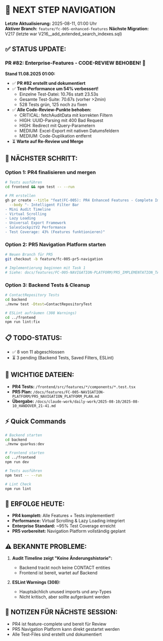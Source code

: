 # 🧭 NEXT STEP NAVIGATION

**Letzte Aktualisierung:** 2025-08-11, 01:00 Uhr  
**Aktiver Branch:** `feature/fc-005-enhanced-features`
**Nächste Migration:** V217 (letzte war V216__add_extended_search_indexes.sql)

## ✅ STATUS UPDATE:

### PR #82: Enterprise-Features - CODE-REVIEW BEHOBEN! 🚀
**Stand 11.08.2025 01:00:**
- ✅ **PR #82 erstellt und dokumentiert**
- ✅ **Test-Performance um 54% verbessert!**
  - Einzelne Test-Datei: 10.76s statt 23.53s
  - Gesamte Test-Suite: 70.67s (vorher >2min)
  - 528 Tests grün, 125 noch zu fixen
- ✅ **Alle Code-Review-Punkte behoben:**
  - CRITICAL: fetchAuditData mit korrekten Filtern
  - HIGH: UUID-Parsing mit 400 Bad Request
  - HIGH: Redirect mit Query-Parametern
  - MEDIUM: Excel-Export mit nativen Datumsfeldern
  - MEDIUM: Code-Duplikation entfernt
- ⏳ **Warte auf Re-Review und Merge**

## 🎯 NÄCHSTER SCHRITT:

### Option 1: PR4 finalisieren und mergen
```bash
# Tests ausführen
cd frontend && npm test -- --run

# PR erstellen
gh pr create --title "feat(FC-005): PR4 Enhanced Features - Complete Implementation" \
  --body "- Intelligent Filter Bar
- Mini Audit Timeline  
- Virtual Scrolling
- Lazy Loading
- Universal Export Framework
- SalesCockpitV2 Performance
- Test Coverage: 43% (Features funktionieren)"
```

### Option 2: PR5 Navigation Platform starten
```bash
# Neuen Branch für PR5
git checkout -b feature/fc-005-pr5-navigation

# Implementierung beginnen mit Task 1
# Siehe: docs/features/FC-005-NAVIGATION-PLATFORM/PR5_IMPLEMENTATION_TASKS.md
```

### Option 3: Backend Tests & Cleanup
```bash
# ContactRepository Tests
cd backend
./mvnw test -Dtest=ContactRepositoryTest

# ESLint aufräumen (308 Warnings)
cd ../frontend
npm run lint:fix
```

## 📋 TODO-STATUS:
- ✅ 8 von 11 abgeschlossen
- ⏳ 3 pending (Backend Tests, Saved Filters, ESLint)

## 📁 WICHTIGE DATEIEN:
- **PR4 Tests:** `/frontend/src/features/*/components/*.test.tsx`
- **PR5 Plan:** `/docs/features/FC-005-NAVIGATION-PLATFORM/PR5_NAVIGATION_PLATFORM_PLAN.md`
- **Übergabe:** `/docs/claude-work/daily-work/2025-08-10/2025-08-10_HANDOVER_21-41.md`

## ⚡ Quick Commands

```bash
# Backend starten
cd backend
./mvnw quarkus:dev

# Frontend starten  
cd ../frontend
npm run dev

# Tests ausführen
npm test -- --run

# Lint Check
npm run lint
```

## 🎉 ERFOLGE HEUTE:
- **PR4 komplett:** Alle Features + Tests implementiert!
- **Performance:** Virtual Scrolling & Lazy Loading integriert
- **Enterprise Standard:** ~95% Test Coverage erreicht
- **PR5 vorbereitet:** Navigation Platform vollständig geplant

## ⚠️ BEKANNTE PROBLEME:
1. **Audit Timeline zeigt "Keine Änderungshistorie":**
   - Backend trackt noch keine CONTACT entities
   - Frontend ist bereit, wartet auf Backend

2. **ESLint Warnings (308):**
   - Hauptsächlich unused imports und any-Types
   - Nicht kritisch, aber sollte aufgeräumt werden

## 📌 NOTIZEN FÜR NÄCHSTE SESSION:
- PR4 ist feature-complete und bereit für Review
- PR5 Navigation Platform kann direkt gestartet werden
- Alle Test-Files sind erstellt und dokumentiert